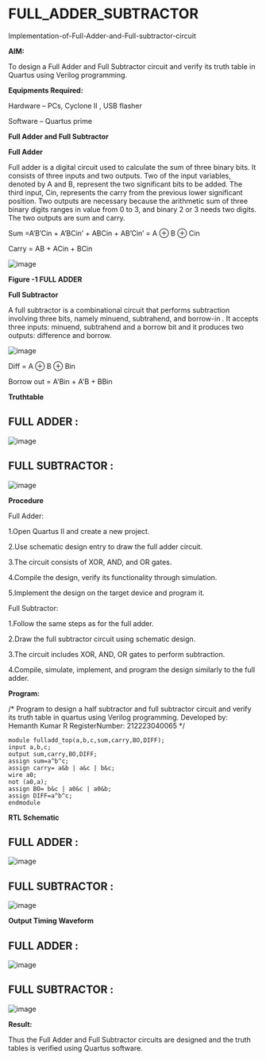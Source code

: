 # FULL_ADDER_SUBTRACTOR

Implementation-of-Full-Adder-and-Full-subtractor-circuit

**AIM:**

To design a Full Adder and Full Subtractor circuit and verify its truth table in Quartus using Verilog programming.

**Equipments Required:**

Hardware – PCs, Cyclone II , USB flasher

Software – Quartus prime

**Full Adder and Full Subtractor**

**Full Adder**

Full adder is a digital circuit used to calculate the sum of three binary bits. It consists of three inputs and two outputs. Two of the input variables, denoted by A and B, represent the two significant bits to be added. The third input, Cin, represents the carry from the previous lower significant position. Two outputs are necessary because the arithmetic sum of three binary digits ranges in value from 0 to 3, and binary 2 or 3 needs two digits. The two outputs are sum and carry.

Sum =A’B’Cin + A’BCin’ + ABCin + AB’Cin’ = A ⊕ B ⊕ Cin 

Carry = AB + ACin + BCin

![image](https://github.com/naavaneetha/FULL_ADDER_SUBTRACTOR/assets/154305477/0f30ba51-5ffb-4198-845f-18e054f675e7)

**Figure -1 FULL ADDER**

**Full Subtractor**

A full subtractor is a combinational circuit that performs subtraction involving three bits, namely minuend, subtrahend, and borrow-in . It accepts three inputs: minuend, subtrahend and a borrow bit and it produces two outputs: difference and borrow.

![image](https://github.com/naavaneetha/FULL_ADDER_SUBTRACTOR/assets/154305477/02b24f51-ab51-4304-9ad6-7b81ffc1ead5)

Diff = A ⊕ B ⊕ Bin 

Borrow out = A'Bin + A'B + BBin

**Truthtable**

## FULL ADDER :
![image](https://github.com/user-attachments/assets/b97ca656-bb55-4e88-b7c1-c9a5645d83d6)

## FULL SUBTRACTOR :
![image](https://github.com/user-attachments/assets/e936332b-aefc-470d-b122-1b70c96b19d9)

**Procedure**

Full Adder:

1.Open Quartus II and create a new project.

2.Use schematic design entry to draw the full adder circuit.

3.The circuit consists of XOR, AND, and OR gates.

4.Compile the design, verify its functionality through simulation.

5.Implement the design on the target device and program it.

Full Subtractor:

1.Follow the same steps as for the full adder.

2.Draw the full subtractor circuit using schematic design.

3.The circuit includes XOR, AND, OR gates to perform subtraction.

4.Compile, simulate, implement, and program the design similarly to the full adder.

**Program:**

/* Program to design a half subtractor and full subtractor circuit and verify its truth table in quartus using Verilog programming. 
Developed by: Hemanth Kumar R 
RegisterNumber: 212223040065
*/
```
module fulladd_top(a,b,c,sum,carry,BO,DIFF);
input a,b,c;
output sum,carry,BO,DIFF;
assign sum=a^b^c;
assign carry= a&b | a&c | b&c;
wire a0;
not (a0,a);
assign BO= b&c | a0&c | a0&b;
assign DIFF=a^b^c;
endmodule

```
**RTL Schematic**

## FULL ADDER :

![image](https://github.com/user-attachments/assets/591cb686-e48e-4b9b-b4e8-19dcacd5f185)

## FULL SUBTRACTOR :

![image](https://github.com/user-attachments/assets/80676718-0b6b-4915-bf5a-d1819bfb56e6)

**Output Timing Waveform**

## FULL ADDER :

![image](https://github.com/user-attachments/assets/8b7038a0-7ad8-420c-87a2-315f107c36ab)

## FULL SUBTRACTOR :

![image](https://github.com/user-attachments/assets/fa111395-d8c0-4ce7-b5fd-005b6a7669ff)

**Result:**

Thus the Full Adder and Full Subtractor circuits are designed and the truth tables is verified using Quartus software.



